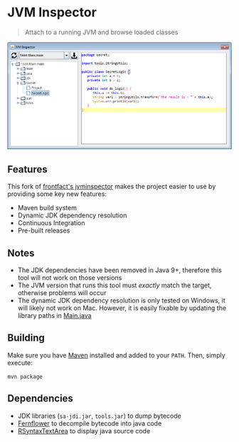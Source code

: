 
# JVM Inspector
> Attach to a running JVM and browse loaded classes

![ui](ui.png?)

## Features
This fork of [frontfact's jvminspector](https://github.com/frontfact/jvminspector) makes the project easier to use by providing some key new features:
- Maven build system
- Dynamic JDK dependency resolution
- Continuous Integration
- Pre-built releases

## Notes
- The JDK dependencies have been removed in Java 9+, therefore this tool will not work on those versions
- The JVM version that runs this tool must _exactly_ match the target, otherwise problems will occur
- The dynamic JDK dependency resolution is only tested on Windows, it will likely not work on Mac. However, it is easily fixable by updating the library paths in [Main.java](./src/main/java/jvminspector/Main.java)

## Building
Make sure you have [Maven](https://maven.apache.org/) installed and added to your `PATH`. Then, simply execute:
```
mvn package
```

## Dependencies
- JDK libraries (`sa-jdi.jar`, `tools.jar`) to dump bytecode
- [Fernflower](https://github.com/fesh0r/fernflower) to decompile bytecode into java code
- [RSyntaxTextArea](https://github.com/bobbylight/RSyntaxTextArea) to display java source code
